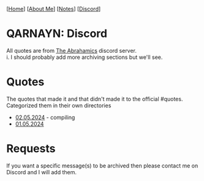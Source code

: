 <link rel="icon" href="favicon.ico">

[[Home](index.md)] [[About Me](ABOUT.md)] [[Notes](NOTES.md)] [[Discord](DISCORD.md)]

# QARNAYN: Discord
All quotes are from [The Abrahamics](https://discord.gg/the-abrahamics-853686659099000873) discord server.     
 i. I should probably add more archiving sections but we'll see.

# Quotes
The quotes that made it and that didn't made it to the official #quotes.    
Categorized them in their own directories         
- [02.05.2024](/quotes/02052024/02052024.md) - compiling
- [01.05.2024](/quotes/01052024.md)    

# Requests
If you want a specific message(s) to be archived then please contact me on Discord
and I will add them.
